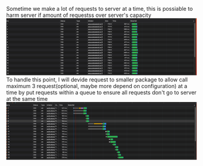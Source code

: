 Sometime we make a lot of requests to server at a time, this is possiable to harm server if amount of requestss over server's capacity
![alt text](<Screenshot 2024-08-28 at 2.02.37 PM.png>)
To handle this point, I will devide request to smaller package to allow call maximum 3 request(optional, maybe more depend on configuration) at a time by put requests within a queue to ensure all requests don't go to server at the same time
![alt text](<Screenshot 2024-08-28 at 2.06.34 PM.png>)